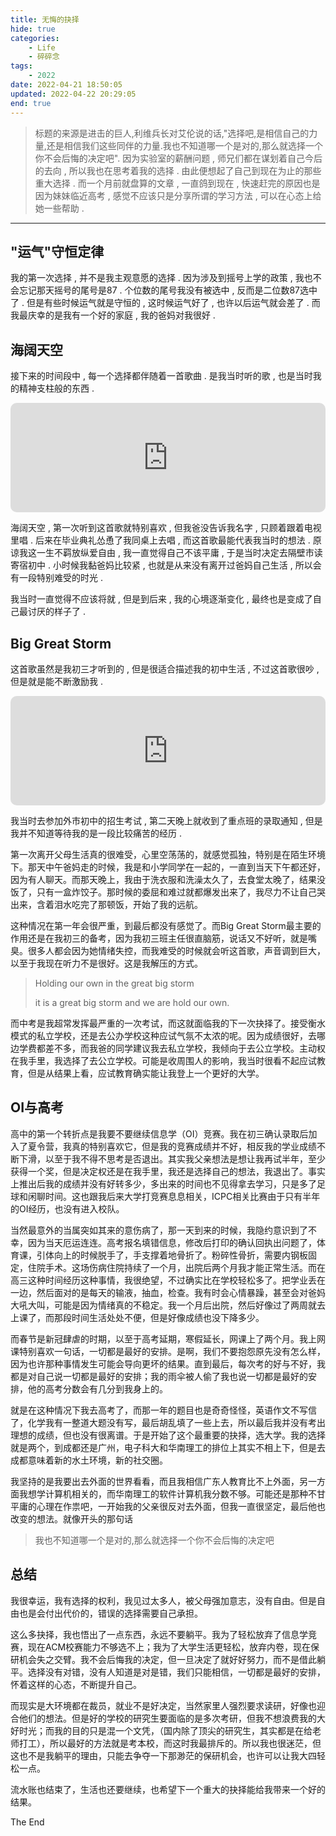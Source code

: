 ```yaml
---
title: 无悔的抉择
hide: true
categories:
    - Life
    - 碎碎念
tags:
    - 2022
date: 2022-04-21 18:50:05
updated: 2022-04-22 20:29:05
end: true
---
```


> 标题的来源是进击的巨人,利维兵长对艾伦说的话,"选择吧,是相信自己的力量,还是相信我们这些同伴的力量.我也不知道哪一个是对的,那么就选择一个你不会后悔的决定吧".
> 因为实验室的薪酬问题 , 师兄们都在谋划着自己今后的去向 , 所以我也在思考着我的选择 . 由此便想起了自己到现在为止的那些重大选择 .
> 而一个月前就盘算的文章 , 一直鸽到现在 , 快速赶完的原因也是因为妹妹临近高考 , 感觉不应该只是分享所谓的学习方法 , 可以在心态上给她一些帮助 . 
<!-- more -->

---

## "运气"守恒定律

我的第一次选择 , 并不是我主观意愿的选择 . 因为涉及到摇号上学的政策 , 我也不会忘记那天摇号的尾号是87 . 个位数的尾号我没有被选中 , 反而是二位数87选中了 . 但是有些时候运气就是守恒的 , 这时候运气好了 , 也许以后运气就会差了 . 而我最庆幸的是我有一个好的家庭 , 我的爸妈对我很好 . 

## 海阔天空

接下来的时间段中 , 每一个选择都伴随着一首歌曲 . 是我当时听的歌 , 也是当时我的精神支柱般的东西 . 

<iframe src="https://embed.music.apple.com/cn/album/%E6%B5%B7%E9%98%94%E5%A4%A9%E7%A9%BA/201575258?i=201575679&amp;app=music&amp;itsct=music_box_player&amp;itscg=30200&amp;ls=1" height="175px" frameborder="0" sandbox="allow-forms allow-popups allow-same-origin allow-scripts allow-top-navigation-by-user-activation" allow="autoplay *; encrypted-media *;" style="width: 100%; max-width: 660px; overflow: hidden; border-radius: 10px; background: transparent;"></iframe>

海阔天空 , 第一次听到这首歌就特别喜欢 , 但我爸没告诉我名字 , 只顾着跟着电视里唱 . 后来在毕业典礼怂恿了我同桌上去唱 , 而这首歌最能代表我当时的想法 . 原谅我这一生不羁放纵爱自由 , 我一直觉得自己不该平庸 , 于是当时决定去隔壁市读寄宿初中 . 小时候我黏爸妈比较紧 , 也就是从来没有离开过爸妈自己生活 , 所以会有一段特别难受的时光 . 

我当时一直觉得不应该将就 , 但是到后来 , 我的心境逐渐变化 , 最终也是变成了自己最讨厌的样子了 . 

## Big Great Storm

这首歌虽然是我初三才听到的 , 但是很适合描述我的初中生活 , 不过这首歌很吵 , 但是就是能不断激励我 . 

<iframe src="https://embed.music.apple.com/cn/album/great-big-storm/997631817?i=997631824&amp;app=music&amp;itsct=music_box_player&amp;itscg=30200&amp;ls=1" height="175px" frameborder="0" sandbox="allow-forms allow-popups allow-same-origin allow-scripts allow-top-navigation-by-user-activation" allow="autoplay *; encrypted-media *;" style="width: 100%; max-width: 660px; overflow: hidden; border-radius: 10px; background: transparent;"></iframe>

我当时去参加外市初中的招生考试 , 第二天晚上就收到了重点班的录取通知 , 但是我并不知道等待我的是一段比较痛苦的经历 . 

第一次离开父母生活真的很难受，心里空荡荡的，就感觉孤独，特别是在陌生环境下。那天中午爸妈走的时候，我是和小学同学在一起的，一直到当天下午都还好，因为有人聊天。而那天晚上，我由于洗衣服和洗澡太久了，去食堂太晚了，结果没饭了，只有一盒炸饺子。那时候的委屈和难过就都爆发出来了，我尽力不让自己哭出来，含着泪水吃完了那顿饭，开始了我的远航。

这种情况在第一年会很严重，到最后都没有感觉了。而Big Great Storm最主要的作用还是在我初三的备考，因为我初三班主任很直脑筋，说话又不好听，就是嘴臭。很多人都会因为她情绪失控，而我难受的时候就会听这首歌，声音调到巨大，以至于我现在听力不是很好。这是我解压的方式。

> Holding our own in the great big storm
>
> it is a great big storm and we are hold our own.

而中考是我超常发挥最严重的一次考试，而这就面临我的下一次抉择了。接受衡水模式的私立学校，还是去公办学校这种应试气氛不太浓的呢。因为成绩很好，去哪边学费都差不多，而我爸的同学建议我去私立学校，我倾向于去公立学校。主动权在我手里，我选择了去公立学校。可能是收周围人的影响，我当时很看不起应试教育，但是从结果上看，应试教育确实能让我登上一个更好的大学。

## OI与高考

高中的第一个转折点是我要不要继续信息学（OI）竞赛。我在初三确认录取后加入了夏令营，我真的特别喜欢它，但是我的竞赛成绩并不好，相反我的学业成绩不断下滑，以至于我不得不思考是否退出。其实我父亲想法是想让我再试半年，至少获得一个奖，但是决定权还是在我手里，我还是选择自己的想法，我退出了。事实上推出后我的成绩并没有好转多少，多出来的时间也不见得拿去学习，只是多了足球和闲聊时间。这也跟我后来大学打竞赛息息相关，ICPC相关比赛由于只有半年的OI经历，也没有进入校队。

当然最意外的当属突如其来的意伤病了，那一天到来的时候，我隐约意识到了不幸，因为当天厄运连连。高考报名填错信息，修改后打印的确认回执出问题了，体育课，引体向上的时候脱手了，手支撑着地骨折了。粉碎性骨折，需要内钢板固定，住院手术。这场伤病住院持续了一个月，出院后两个月我才能正常生活。而在高三这种时间经历这种事情，我很绝望，不过确实比在学校轻松多了。把学业丢在一边，然后面对的是每天的输液，抽血，检查。我有时会心情暴躁，甚至会对爸妈大吼大叫，可能是因为情绪真的不稳定。我一个月后出院，然后好像过了两周就去上课了，而那段时间生活处处不便，但是好像成绩也没下降多少。

而春节是新冠肆虐的时期，以至于高考延期，寒假延长，网课上了两个月。我上网课特别喜欢一句话，一切都是最好的安排。是啊，我们不要抱怨原先没有怎么样，因为也许那种事情发生可能会导向更坏的结果。直到最后，每次考的好与不好，我都是对自己说一切都是最好的安排；我的雨伞被人偷了我也说一切都是最好的安排，他的高考分数会有几分到我身上的。

就是在这种情况下我去高考了，而那一年的题目也是奇奇怪怪，英语作文不写信了，化学我有一整道大题没有写，最后胡乱填了一些上去，所以最后我并没有考出理想的成绩，但也没有很离谱。于是开始了这个最重要的抉择，选大学。我的选择就是两个，到成都还是广州，电子科大和华南理工的排位上其实不相上下，但是去成都意味着新的水土环境，新的社交圈。

我坚持的是我要出去外面的世界看看，而且我相信广东人教育比不上外面，另一方面我想学计算机相关的，而华南理工的软件计算机我分数不够。可能还是那种不甘平庸的心理在作祟吧，一开始我的父亲很反对去外面，但我一直很坚定，最后他也改变的想法。就像开头的那句话

> 我也不知道哪一个是对的,那么就选择一个你不会后悔的决定吧

## 总结

我很幸运，我有选择的权利，我见过太多人，被父母强加意志，没有自由。但是自由也是会付出代价的，错误的选择需要自己承担。

这么多抉择，我也悟出了一点东西，永远不要躺平。我为了轻松放弃了信息学竞赛，现在ACM校赛能力不够选不上；我为了大学生活更轻松，放弃内卷，现在保研机会失之交臂。我不会后悔我的决定，但一旦决定了就好好努力，而不是借此躺平。选择没有对错，没有人知道是对是错，我们只能相信，一切都是最好的安排，怀着这样的心态，不断提升自己。

而现实是大环境都在裁员，就业不是好决定，当然家里人强烈要求读研，好像也迎合他们的想法。但是好的学校的研究生要面临的是多次考研，但我不想浪费我的大好时光；而我的目的只是混一个文凭，（国内除了顶尖的研究生，其实都是在给老师打工），所以最好的方法就是考本校，而这时我最排斥的。所以我也很迷茫，但这也不是我躺平的理由，只能去争夺一下那渺茫的保研机会，也许可以让我大四轻松一点。

流水账也结束了，生活也还要继续，也希望下一个重大的抉择能给我带来一个好的结果。

The End

<!-- Q.E.D. -->